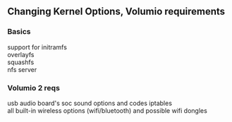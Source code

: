 ## Changing Kernel Options, Volumio requirements ##
### Basics ###
support for initramfs  
overlayfs  
squashfs  
nfs server  

### Volumio 2 reqs ###
usb audio
board's soc sound options and codes
iptables  
all built-in wireless options (wifi/bluetooth) and possible wifi dongles  

